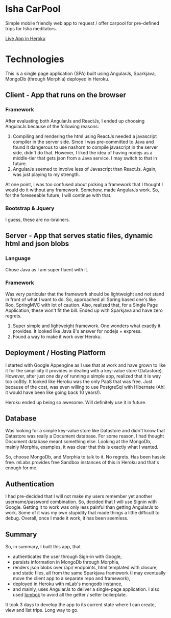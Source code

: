 # Isha CarPool
Simple mobile friendly web app to request / offer carpool for pre-defined trips for Isha meditators.

[Live App in Heroku](https://isha-carpool.herokuapp.com)


# Technologies
This is a single page application (SPA) built using AngularJs, Sparkjava, MongoDb (through Morphia) deployed in Heroku.

## Client - App that runs on the browser

### Framework
After evaluating both AngularJs and ReactJs, I ended up choosing AngularJs because of the following reasons:

1. Compiling and rendering the html using ReactJs needed a javascript compiler in the server side. Since I was pre-committed to Java and found it dangerous to use nashorn to compile javascript in the server side, didn't do that. However, I liked the idea of having nodejs as a middle-tier that gets json from a Java service. I may switch to that in future.
1. AngularJs seemed to involve less of Javascript than ReactJs. Again, was just playing to my strength.

At one point, I was too confused about picking a framework that I thought I would do it without any framework. Somehow, made AngularJs work. So, for the foreseeable future, I will continue with that.

### Bootstrap &amp; Jquery
I guess, these are no-brainers.

## Server - App that serves static files, dynamic html and json blobs
### Language
Chose Java as I am super fluent with it.

### Framework
Was very particular that the framework should be lightweight and not stand in front of what I want to do. So, approached all Spring based one's like Roo, SpringMVC with lot of caution. Also, realized that, for a Single Page Application, these won't fit the bill. Ended up with Sparkjava and have zero regrets.

1. Super simple and lightweight framework. One wonders what exactly it provides. It looked like Java 8's  answer for nodejs + express.
1. Found a way to make it work over Heroku.

## Deployment / Hosting Platform
I started with Google Appengine as I use that at work and have grown to like it for the simplicity it provides in dealing with a key-value store (Datastore). However, after just one day of running a simple app, realized that it is way too co$tly. It looked like Heroku was the only PaaS that was free. Just because of the cost, was even willing to use PostgreSql with Hibernate (Ah! it would have been like going back 10 years!).

Heroku ended up being so awesome. Will definitely use it in future.

## Database
Was looking for a simple key-value store like Datastore and didn't know that Datastore was really a Document database. For some reason, I had thought Document database meant something else. Looking at the MongoDb, mainly Morphia, examples, it was clear that this is exactly what I wanted.

So, choose MongoDb, and Morphia to talk to it. No regrets. Has been hassle free. mLabs provides free Sandbox instances of this in Heroku and that's enough for me.

## Authentication
I had pre-decided that I will not make my users remember yet another username/password combination. So, decided that I will use Signin with Google. Getting it to work was only less painful than getting AngularJs to work. Some of it was my own stupidity that made things a little difficult to debug. Overall, once I made it work, it has been seemless.

## Summary
So, in summary, I built this app, that
* authenticates the user through Sign-in with Google,
* persists information in MongoDb through Morphia,
* renders json blobs over /api/ endpoints, html templated with closure, and static files, all from the same Sparkjava framework (I may eventually move the client app to a separate repo and framework),
* deployed in Heroku with mLab's mongodb instance,
* and mainly, uses AngularJs to deliver a single-page application.
I also used [lombok](https://projectlombok.org/) to avoid all the getter / setter boilerplate. 

It took 3 days to develop the app to its current state where I can create, view and list trips. Long way to go.

